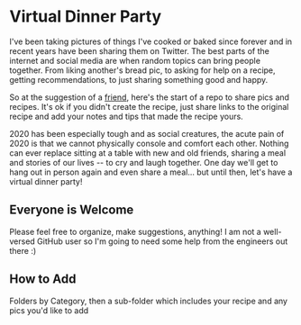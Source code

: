 # Virtual Dinner Party 

I've been taking pictures of things I've cooked or baked since forever and in recent years have been sharing them on Twitter. The best parts of the internet and social media are when random topics can bring people together. From liking another's bread pic, to asking for help on a recipe, getting recommendations, to just sharing something good and happy. 

So at the suggestion of a [friend](https://twitter.com/BettyJunod/status/1315002282941980672?s=20), here's the start of a repo to share pics and recipes. It's ok if you didn't create the recipe, just share links to the original recipe and add your notes and tips that made the recipe yours. 

2020 has been especially tough and as social creatures, the acute pain of 2020 is that we cannot physically console and comfort each other. Nothing can ever replace sitting at a table with new and old friends, sharing a meal and stories of our lives -- to cry and laugh together. One day we'll get to hang out in person again and even share a meal... but until then, let's have a virtual dinner party!

## Everyone is Welcome 

Please feel free to organize, make suggestions, anything! I am not a well-versed GitHub user so I'm going to need some help from the engineers out there :) 

## How to Add

Folders by Category, then a sub-folder which includes your recipe and any pics you'd like to add
